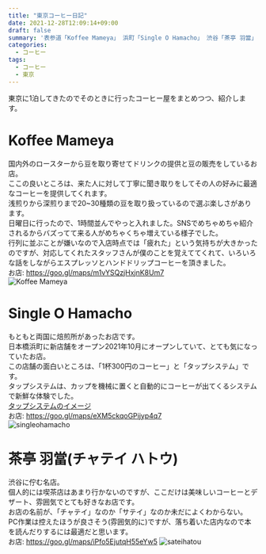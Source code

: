 ```yaml
---
title: "東京コーヒー日記"
date: 2021-12-28T12:09:14+09:00
draft: false
summary: '表参道「Koffee Mameya」 浜町「Single O Hamacho」 渋谷「茶亭 羽當」を紹介'
categories:
  - コーヒー
tags:
  - コーヒー
  - 東京
---
```


東京に1泊してきたのでそのときに行ったコーヒー屋をまとめつつ、紹介します。

# Koffee Mameya

国内外のロースターから豆を取り寄せてドリンクの提供と豆の販売をしているお店。  
ここの良いところは、来た人に対して丁寧に聞き取りをしてその人の好みに最適なコーヒーを提供してくれます。  
浅煎りから深煎りまで20~30種類の豆を取り扱っているので選ぶ楽しさがあります。  
日曜日に行ったので、1時間並んでやっと入れました。SNSでめちゃめちゃ紹介されるからバズってて来る人がめちゃくちゃ増えている様子でした。  
行列に並ぶことが嫌いなので入店時点では「疲れた」という気持ちが大きかったのですが、対応してくれたスタッフさんが僕のことを覚えててくれて、いろいろな話をしながらエスプレッソとハンドドリップコーヒーを頂きました。  
お店: <https://goo.gl/maps/m1vYSQzjHxjnK8Um7>  
![Koffee Mameya](/images/koffeemameya.jpg)  

# Single O Hamacho

もともと両国に焙煎所があったお店です。  
日本橋浜町に新店舗をオープン2021年10月にオープンしていて、とても気になっていたお店。  
この店舗の面白いところは、「1杯300円のコーヒー」と「タップシステム」です。  
タップシステムは、カップを機械に置くと自動的にコーヒーが出てくるシステムで新鮮な体験でした。  
[タップシステムのイメージ](https://www.instagram.com/p/CVfrCHuvb8w/)  
お店: <https://goo.gl/maps/eXM5ckqoGPijyp4q7>  
![singleohamacho](/images/singleohamacho.jpg)

# 茶亭 羽當(チャテイ ハトウ)

渋谷に佇む名店。  
個人的には喫茶店はあまり行かないのですが、ここだけは美味しいコーヒーとデザート、雰囲気でとても好きなお店です。  
お店の名前が、「チャテイ」なのか「サテイ」なのか未だによくわからない。  
PC作業は控えたほうが良さそう(雰囲気的に)ですが、落ち着いた店内なので本を読んだりするには最適だと思います。  
お店: <https://goo.gl/maps/iPfo5EjutqH55eYw5>
![sateihatou](/images/sateihatou.jpg)
